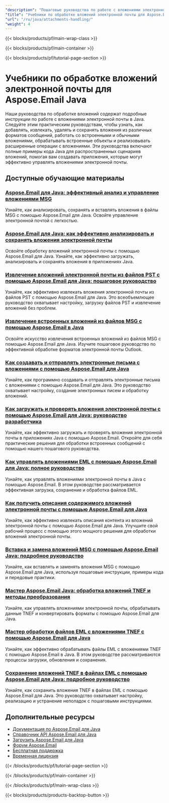 ```yaml
---
"description": "Пошаговые руководства по работе с вложениями электронной почты, встроенными объектами и файловыми операциями с использованием Aspose.Email для Java."
"title": "Учебники по обработке вложений электронной почты для Aspose.Email Java"
"url": "/ru/java/attachments-handling/"
"weight": 4
---
```


{{< blocks/products/pf/main-wrap-class >}}

{{< blocks/products/pf/main-container >}}

{{< blocks/products/pf/tutorial-page-section >}}
# Учебники по обработке вложений электронной почты для Aspose.Email Java

Наши руководства по обработке вложений содержат подробные инструкции по работе с вложениями электронной почты в Java. Следуйте этим практическим руководствам, чтобы узнать, как добавлять, извлекать, удалять и сохранять вложения из различных форматов сообщений, работать со встроенными и обычными вложениями, обрабатывать встроенные объекты и реализовывать расширенные операции с вложениями. Эти руководства включают полные примеры кода Java для распространенных сценариев вложений, помогая вам создавать приложения, которые могут эффективно управлять вложениями электронной почты.

## Доступные обучающие материалы

### [Aspose.Email для Java: эффективный анализ и управление вложениями MSG](./aspose-email-java-master-msg-attachments-parsing/)
Узнайте, как анализировать, сохранять и вставлять вложения в файлы MSG с помощью Aspose.Email для Java. Освойте управление электронной почтой с легкостью.

### [Aspose.Email для Java: как эффективно анализировать и сохранять вложения электронной почты](./aspose-email-java-parse-save-attachments/)
Освойте обработку вложений электронной почты с помощью Aspose.Email для Java. Узнайте, как эффективно загружать, анализировать и сохранять вложения в приложениях Java.

### [Извлечение вложений электронной почты из файлов PST с помощью Aspose.Email для Java: пошаговое руководство](./extract-email-attachments-pst-aspose-java/)
Узнайте, как эффективно извлекать вложения электронной почты из файлов PST с помощью Aspose.Email для Java. Это всеобъемлющее руководство охватывает настройку, загрузку файлов PST и извлечение вложений без проблем.

### [Извлечение встроенных вложений из файлов MSG с помощью Aspose.Email в Java](./extract-inline-attachments-msg-files-java-aspose-email/)
Освойте искусство извлечения встроенных вложений из файлов MSG с помощью Aspose.Email для Java. Изучите пошаговое руководство по эффективной обработке форматов электронной почты Outlook.

### [Как создавать и отправлять электронные письма с вложениями с помощью Aspose.Email для Java](./build-send-emails-attachments-aspose-email-java/)
Узнайте, как программно создавать и отправлять электронные письма с вложениями с помощью Aspose.Email для Java. Это руководство охватывает настройку, создание электронных писем и обработку вложений.

### [Как загружать и проверять вложения электронной почты с помощью Aspose.Email для Java: руководство разработчика](./aspose-email-java-load-inspect-attachments/)
Узнайте, как эффективно загружать и проверять вложения электронной почты в приложениях Java с помощью Aspose.Email. Откройте для себя практические решения для обработки встроенных сообщений с помощью нашего пошагового руководства.

### [Как управлять вложениями EML с помощью Aspose.Email для Java: полное руководство](./manage-eml-attachments-aspose-email-java/)
Узнайте, как управлять вложениями электронной почты в Java с помощью Aspose.Email. В этом руководстве рассматривается эффективная загрузка, сохранение и обработка файлов EML.

### [Как получить описания содержимого вложений электронной почты с помощью Aspose.Email для Java](./retrieve-email-attachment-content-descriptions-aspose-email-java/)
Узнайте, как эффективно извлекать описания контента из вложений электронной почты с помощью Aspose.Email для Java. Улучшите свой рабочий процесс с помощью этого мощного решения для обработки вложений электронной почты.

### [Вставка и замена вложений MSG с помощью Aspose.Email Java: подробное руководство](./mastering-attachment-manipulation-aspose-email-java/)
Узнайте, как вставлять и заменять вложения MSG с помощью Aspose.Email для Java, используя пошаговые инструкции, примеры кода и передовые практики.

### [Мастер Aspose.Email Java: обработка вложений TNEF и методы преобразования](./aspose-email-java-tnef-attachments-guide/)
Узнайте, как управлять вложениями электронной почты, обрабатывать данные TNEF и конвертировать форматы с помощью Aspose.Email для Java.

### [Мастер обработки файлов EML с вложениями TNEF с помощью Aspose.Email для Java](./aspose-email-java-eml-tnef-handling/)
Узнайте, как эффективно обрабатывать файлы EML с вложениями TNEF с помощью Aspose.Email в Java. В этом руководстве рассматриваются процессы загрузки, обновления и сохранения.

### [Сохранение вложений TNEF в файлах EML с помощью Aspose.Email для Java: подробное руководство](./preserve-tnef-attachments-eml-aspose-email-java/)
Узнайте, как сохранить вложения TNEF в файлах EML с помощью Aspose.Email для Java. Это руководство охватывает настройку, реализацию и устранение неполадок с пошаговыми инструкциями.

## Дополнительные ресурсы

- [Документация по Aspose.Email для Java](https://docs.aspose.com/email/java/)
- [Справочник API Aspose.Email для Java](https://reference.aspose.com/email/java/)
- [Загрузить Aspose.Email для Java](https://releases.aspose.com/email/java/)
- [Форум Aspose.Email](https://forum.aspose.com/c/email)
- [Бесплатная поддержка](https://forum.aspose.com/)
- [Временная лицензия](https://purchase.aspose.com/temporary-license/)

{{< /blocks/products/pf/tutorial-page-section >}}

{{< /blocks/products/pf/main-container >}}

{{< /blocks/products/pf/main-wrap-class >}}

{{< blocks/products/products-backtop-button >}}